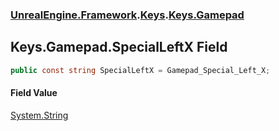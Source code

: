 ### [UnrealEngine.Framework](./UnrealEngine-Framework.md 'UnrealEngine.Framework').[Keys](./Keys.md 'UnrealEngine.Framework.Keys').[Keys.Gamepad](./Keys-Gamepad.md 'UnrealEngine.Framework.Keys.Gamepad')
## Keys.Gamepad.SpecialLeftX Field
  
```csharp
public const string SpecialLeftX = Gamepad_Special_Left_X;
```
#### Field Value
[System.String](https://docs.microsoft.com/en-us/dotnet/api/System.String 'System.String')  
